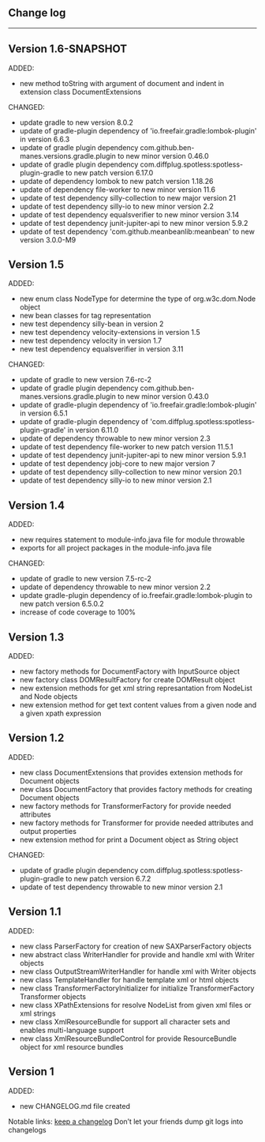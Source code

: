 ## Change log
----------------------

Version 1.6-SNAPSHOT
-------------

ADDED:

- new method toString with argument of document and indent in extension class DocumentExtensions

CHANGED:

- update gradle to new version 8.0.2
- update of gradle-plugin dependency of 'io.freefair.gradle:lombok-plugin' in version 6.6.3
- update of gradle plugin dependency com.github.ben-manes.versions.gradle.plugin to new minor version 0.46.0
- update of gradle plugin dependency com.diffplug.spotless:spotless-plugin-gradle to new patch version 6.17.0
- update of dependency lombok to new patch version 1.18.26
- update of dependency file-worker to new minor version 11.6
- update of test dependency silly-collection to new major version 21
- update of test dependency silly-io to new minor version 2.2
- update of test dependency equalsverifier to new minor version 3.14
- update of test dependency junit-jupiter-api to new minor version 5.9.2
- update of test dependency 'com.github.meanbeanlib:meanbean' to new version 3.0.0-M9

Version 1.5
-------------

ADDED:

- new enum class NodeType for determine the type of org.w3c.dom.Node object
- new bean classes for tag representation
- new test dependency silly-bean in version 2
- new test dependency velocity-extensions in version 1.5
- new test dependency velocity in version 1.7
- new test dependency equalsverifier in version 3.11

CHANGED:

- update of gradle to new version 7.6-rc-2
- update of gradle plugin dependency com.github.ben-manes.versions.gradle.plugin to new minor version 0.43.0
- update of gradle-plugin dependency of 'io.freefair.gradle:lombok-plugin' in version 6.5.1
- update of gradle-plugin dependency of 'com.diffplug.spotless:spotless-plugin-gradle' in version 6.11.0
- update of dependency throwable to new minor version 2.3
- update of test dependency file-worker to new patch version 11.5.1
- update of test dependency junit-jupiter-api to new minor version 5.9.1
- update of test dependency jobj-core to new major version 7
- update of test dependency silly-collection to new minor version 20.1
- update of test dependency silly-io to new minor version 2.1

Version 1.4
-------------

ADDED:

- new requires statement to module-info.java file for module throwable
- exports for all project packages in the module-info.java file

CHANGED:

- update of gradle to new version 7.5-rc-2
- update of dependency throwable to new minor version 2.2
- update gradle-plugin dependency of io.freefair.gradle:lombok-plugin to new patch version 6.5.0.2
- increase of code coverage to 100%

Version 1.3
-------------

ADDED:

- new factory methods for DocumentFactory with InputSource object
- new factory class DOMResultFactory for create DOMResult object
- new extension methods for get xml string represantation from NodeList and Node objects
- new extension method for get text content values from a given node and a given xpath expression

Version 1.2
-------------

ADDED:

- new class DocumentExtensions that provides extension methods for Document objects
- new class DocumentFactory that provides factory methods for creating Document objects
- new factory methods for TransformerFactory for provide needed attributes
- new factory methods for Transformer for provide needed attributes and output properties
- new extension method for print a Document object as String object

CHANGED:

- update of gradle plugin dependency com.diffplug.spotless:spotless-plugin-gradle to new patch version 6.7.2
- update of test dependency throwable to new minor version 2.1

Version 1.1
-------------

ADDED:

- new class ParserFactory for creation of new SAXParserFactory objects
- new abstract class WriterHandler for provide and handle xml with Writer objects
- new class OutputStreamWriterHandler for handle xml with Writer objects
- new class TemplateHandler for handle template xml or html objects
- new class TransformerFactoryInitializer for initialize TransformerFactory Transformer objects
- new class XPathExtensions for resolve NodeList from given xml files or xml strings
- new class XmlResourceBundle for support all character sets and enables multi-language support
- new class XmlResourceBundleControl for provide ResourceBundle object for xml resource bundles

Version 1
-------------

ADDED:

- new CHANGELOG.md file created

Notable links:
[keep a changelog](http://keepachangelog.com/en/1.0.0/) Don’t let your friends dump git logs into changelogs
